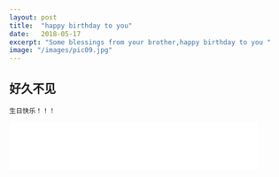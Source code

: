 ```yaml
---
layout: post
title:  "happy birthday to you"
date:   2018-05-17
excerpt: "Some blessings from your brother,happy birthday to you "
image: "/images/pic09.jpg"
---
```


## 好久不见
```
生日快乐！！！
```
<iframe frameborder="no" border="0" marginwidth="0" marginheight="0" width=450 height=86 src="//music.163.com/outchain/player?type=2&id=5279993&auto=1&height=66"></iframe>

